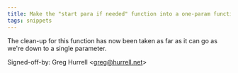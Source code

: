 ```yaml
---
title: Make the "start para if needed" function into a one-param function (wikitext, a9ad57d)
tags: snippets
---
```


The clean-up for this function has now been taken as far as it can go as we're down to a single parameter.

Signed-off-by: Greg Hurrell &lt;greg@hurrell.net&gt;
